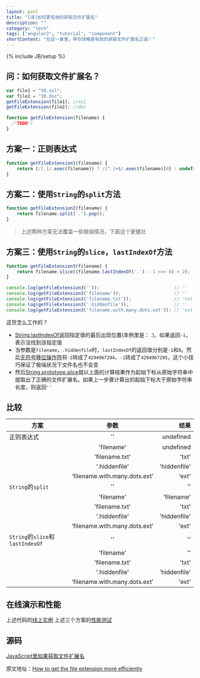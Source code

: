 ```yaml
---
layout: post
title: "[译]如何更有效的获取文件扩展名"
description: ""
category: "tech"
tags: ["angular2", "tutorial", "component"]
shortContent: "在这一章里，带你领略更有效的获取文件扩展名之道！"
---
```

{% include JB/setup %}

## 问：如何获取文件扩展名？ ##

```javascript
var file1 = "50.xsl";
var file2 = "30.doc";
getFileExtension(file1); //xsl
getFileExtension(file2); //doc

function getFileExtension(filename) {
  /*TODO*/
}
```

## 方案一：正则表达式 ##

```javascript
function getFileExtension1(filename) {
    return (/[.]/.exec(filename)) ? /[^.]+$/.exec(filename)[0] : undefined;
}
```

## 方案二：使用`String`的`split`方法 ##

```javascript
function getFileExtension2(filename) {
    return filename.split('.').pop();
}
```

>上述两种方案无法覆盖一些极端情况，下面这个更健壮

## 方案三：使用`String`的`slice`，`lastIndexOf`方法 ##

```javascript
function getFileExtension3(filename) {
    return filename.slice((filename.lastIndexOf('.') - 1 >>> 0) + 2);
}

console.log(getFileExtension3(''));                            // ''
console.log(getFileExtension3('filename'));                    // ''
console.log(getFileExtension3('filename.txt'));                // 'txt'   
console.log(getFileExtension3('.hiddenfile'));                 // ''
console.log(getFileExtension3('filename.with.many.dots.ext')); // 'ext'
```

这货怎么工作的？

* [String.lastIndexOf](https://developer.mozilla.org/en-US/docs/Web/JavaScript/Reference/Global_Objects/String/lastIndexOf)返回指定值的最后出现位置(本例里是：`.`)。如果返回`-1`，表示没找到该指定值
* 当参数是`filename`，`.hiddenfile`时，`lastIndexOf`的返回值分别是`-1`和`0`。然后[无符号移位操作符](https://developer.mozilla.org/en-US/docs/Web/JavaScript/Reference/Operators/Bitwise_Operators#%3E%3E%3E_%28Zero-fill_right_shift%29)将`-2`转成了`4294967294`、`-1`转成了`4294967295`，这个小技巧保证了极端状况下文件名也不会变
* 然后[String.prototype.slice](https://developer.mozilla.org/en-US/docs/Web/JavaScript/Reference/Global_Objects/String/slice)就以上面的计算结果作为起始下标从原始字符串中提取出了正确的文件扩展名。如果上一步骤计算出的起始下标大于原始字符串长度，则返回`''`

## 比较 ##

| 方案           | 参数           | 结果  |
| ------------- |:-------------:| -----:|
| 正则表达式      | ''            | undefined |
|               | 'filename'    | undefined |
|               | 'filename.txt'    | 'txt' |
|               | '.hiddenfile'    | 'hiddenfile' |
|               | 'filename.with.many.dots.ext'    | 'ext' |
| `String`的`split`      | ''      |   '' |
|                        | 'filename'      |   'filename' |
|                        | 'filename.txt'      |   'txt' |
|                        | '.hiddenfile'      |   'hiddenfile' |
|                        | 'filename.with.many.dots.ext'      |   'ext' |
| `String`的`slice`和`lastIndexOf` | ''      |    '' |
|                                 | 'filename'      |    '' |
|                                 | 'filename.txt'      |    'txt' |
|                                 | '.hiddenfile'      |    'hiddenfile' |
|                                 | 'filename.with.many.dots.ext'      |    'ext' |

## 在线演示和性能 ##

上述代码的[线上实例](https://jsbin.com/tipofu/edit?js,console)
上述三个方案的[性能测试](http://jsperf.com/extract-file-extension)

## 源码 ##

[JavaScript里如果获取文件扩展名](http://stackoverflow.com/questions/190852/how-can-i-get-file-extensions-with-javascript)

原文地址：[How to get the file extension more efficiently](http://www.jstips.co/en/get-file-extension/)
